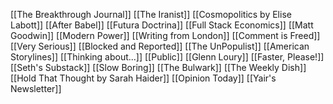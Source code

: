 [[The Breakthrough Journal]]
[[The Iranist]]
[[Cosmopolitics by Elise Labott]]
[[After Babel]]
[[Futura Doctrina]]
[[Full Stack Economics]]
[[Matt Goodwin]]
[[Modern Power]]
[[Writing from London]]
[[Comment is Freed]]
[[Very Serious]]
[[Blocked and Reported]]
[[The UnPopulist]]
[[American Storylines]]
[[Thinking about...]]
[[Public]]
[[Glenn Loury]]
[[Faster, Please!]]
[[Seth's Substack]]
[[Slow Boring]]
[[The Bulwark]]
[[The Weekly Dish]]
[[Hold That Thought by Sarah Haider]]
[[Opinion Today]]
[[Yair's Newsletter]]